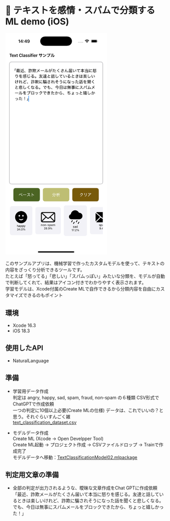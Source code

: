 # 🧠 テキストを感情・スパムで分類するML demo (iOS)  
<img src="images/appTop.png" alt="アプリトップ画面" width="320" />  

このサンプルアプリは、機械学習で作ったカスタムモデルを使って、テキストの内容をざっくり分析できるツールです。  
たとえば「怒ってる」「悲しい」「スパムっぽい」みたいな分類を、モデルが自動で判断してくれて、結果はアイコン付きでわかりやすく表示されます。  
学習モデルは、Xcode付属のCreate MLで自作できるから分類内容を自由にカスタマイズできるのもポイント  

## 環境
- Xcode 16.3
- iOS 18.3
  
## 使用したAPI
- NaturalLanguage

## 準備
- 学習用データ作成  
  判定は angry, happy, sad, spam, fraud, non-spam の６種類
  CSV形式でChatGPTで作成依頼  
  一つの判定に10個以上必要(Create MLの仕様)
  データは、これでいいの？と思う。それぐらいすんごく雑  
  [text_classification_dataset.csv](SampleData/text_classification_dataset.csv)  
  
- モデルデータ作成   
 Create ML (Xcode -> Open Develpper Tool)  
 Create ML起動 -> プロジェクト作成 -> CSVファイルドロップ -> Trainで作成完了  
 モデルデータへ移動：[TextClassificationModel02.mlpackage](TextClassifierSample/TextClassifierSample/TextClassificationModel02.mlpackage/)  
 
## 判定用文章の準備  
- 全部の判定が出力されるような、曖昧な文章作成をChat GPTに作成依頼    
  「最近、詐欺メールがたくさん届いて本当に怒りを感じる。友達と話しているときは楽しいけれど、詐欺に騙されそうになった話を聞くと悲しくなる。でも、今日は無事にスパムメールをブロックできたから、ちょっと嬉しかった！」
